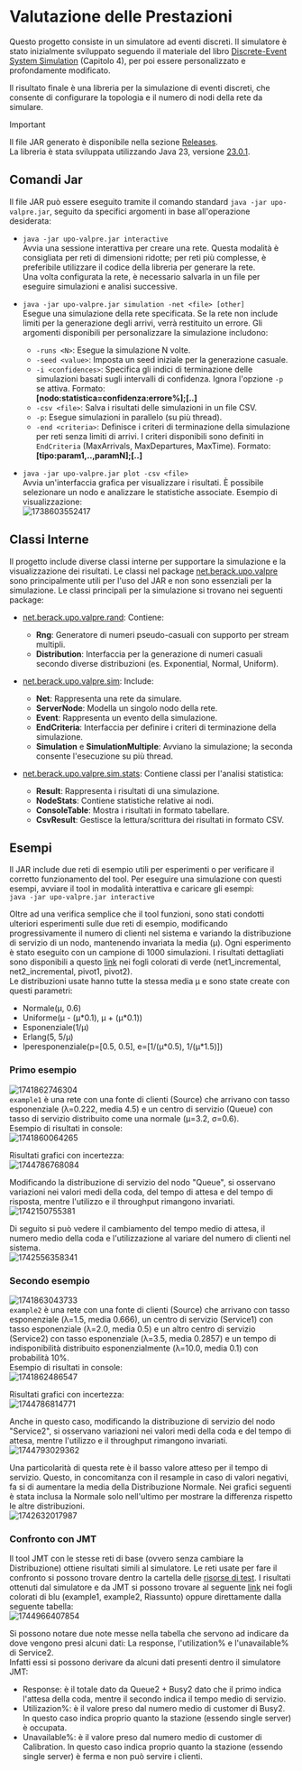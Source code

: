 # Valutazione delle Prestazioni

Questo progetto consiste in un simulatore ad eventi discreti. Il simulatore è stato inizialmente sviluppato seguendo il materiale del libro [Discrete-Event System Simulation](https://www.pearson.com/en-us/subject-catalog/p/discrete-event-system-simulation/P200000003161/9780136062127) (Capitolo 4), per poi essere personalizzato e profondamente modificato.

Il risultato finale è una libreria per la simulazione di eventi discreti, che consente di configurare la topologia e il numero di nodi della rete da simulare.

> [!IMPORTANT]
> Il file JAR generato è disponibile nella sezione [Releases](https://github.com/Berack96/upo-valpre/releases).\
> La libreria è stata sviluppata utilizzando Java 23, versione [23.0.1](https://www.oracle.com/java/technologies/javase/jdk23-archive-downloads.html).

## Comandi Jar

Il file JAR può essere eseguito tramite il comando standard `java -jar upo-valpre.jar`, seguito da specifici argomenti in base all'operazione desiderata:

* `java -jar upo-valpre.jar interactive`\
Avvia una sessione interattiva per creare una rete. Questa modalità è consigliata per reti di dimensioni ridotte; per reti più complesse, è preferibile utilizzare il codice della libreria per generare la rete.\
Una volta configurata la rete, è necessario salvarla in un file per eseguire simulazioni e analisi successive.

* `java -jar upo-valpre.jar simulation -net <file> [other]`\
Esegue una simulazione della rete specificata. Se la rete non include limiti per la generazione degli arrivi, verrà restituito un errore. Gli argomenti disponibili per personalizzare la simulazione includono:
  * `-runs <N>`: Esegue la simulazione N volte.
  * `-seed <value>`: Imposta un seed iniziale per la generazione casuale.
  * `-i <confidences>`: Specifica gli indici di terminazione delle simulazioni basati sugli intervalli di confidenza. Ignora l'opzione `-p` se attiva. Formato:\
  **\[nodo:statistica=confidenza:errore%\];\[..\]**
  * `-csv <file>`: Salva i risultati delle simulazioni in un file CSV.
  * `-p`: Esegue simulazioni in parallelo (su più thread).
  * `-end <criteria>`: Definisce i criteri di terminazione della simulazione per reti senza limiti di arrivi. I criteri disponibili sono definiti in `EndCriteria` (MaxArrivals, MaxDepartures, MaxTime). Formato:\
  **\[tipo:param1,..,paramN\];\[..\]**

* `java -jar upo-valpre.jar plot -csv <file>`\
Avvia un'interfaccia grafica per visualizzare i risultati. È possibile selezionare un nodo e analizzare le statistiche associate. Esempio di visualizzazione:\
![1738603552417](image/README/1738603552417.png)

## Classi Interne

Il progetto include diverse classi interne per supportare la simulazione e la visualizzazione dei risultati. Le classi nel package [net.berack.upo.valpre](src/main/java/net/berack/upo/valpre) sono principalmente utili per l'uso del JAR e non sono essenziali per la simulazione. Le classi principali per la simulazione si trovano nei seguenti package:

- [net.berack.upo.valpre.rand](src/main/java/net/berack/upo/valpre/rand): Contiene:
  - **Rng**: Generatore di numeri pseudo-casuali con supporto per stream multipli.
  - **Distribution**: Interfaccia per la generazione di numeri casuali secondo diverse distribuzioni (es. Exponential, Normal, Uniform).

- [net.berack.upo.valpre.sim](src/main/java/net/berack/upo/valpre/sim): Include:
  - **Net**: Rappresenta una rete da simulare.
  - **ServerNode**: Modella un singolo nodo della rete.
  - **Event**: Rappresenta un evento della simulazione.
  - **EndCriteria**: Interfaccia per definire i criteri di terminazione della simulazione.
  - **Simulation** e **SimulationMultiple**: Avviano la simulazione; la seconda consente l'esecuzione su più thread.

- [net.berack.upo.valpre.sim.stats](src/main/java/net/berack/upo/valpre/sim/stats): Contiene classi per l'analisi statistica:
  - **Result**: Rappresenta i risultati di una simulazione.
  - **NodeStats**: Contiene statistiche relative ai nodi.
  - **ConsoleTable**: Mostra i risultati in formato tabellare.
  - **CsvResult**: Gestisce la lettura/scrittura dei risultati in formato CSV.

## Esempi

Il JAR include due reti di esempio utili per esperimenti o per verificare il corretto funzionamento del tool. Per eseguire una simulazione con questi esempi, avviare il tool in modalità interattiva e caricare gli esempi:\
`java -jar upo-valpre.jar interactive`

Oltre ad una verifica semplice che il tool funzioni, sono stati condotti ulteriori esperimenti sulle due reti di esempio, modificando progressivamente il numero di clienti nel sistema e variando la distribuzione di servizio di un nodo, mantenendo invariata la media (μ). Ogni esperimento è stato eseguito con un campione di 1000 simulazioni. I risultati dettagliati sono disponibili a questo [link](https://docs.google.com/spreadsheets/d/1yM1fvlpc2mIIpRe8M7_ry8m3DC3ZxNA204mM60O2hoQ/edit?usp=sharing) nei fogli colorati di verde (net1_incremental, net2_incremental, pivot1, pivot2).\
Le distribuzioni usate hanno tutte la stessa media μ e sono state create con questi parametri:
- Normale(μ, 0.6)
- Uniforme(μ - (μ\*0.1), μ + (μ\*0.1))
- Esponenziale(1/μ)
- Erlang(5, 5/μ)
- Iperesponenziale(p=\[0.5, 0.5\], e=\[1/(μ\*0.5), 1/(μ\*1.5)\])

### Primo esempio
![1741862746304](image/README/1741862746304.png)\
`example1` è una rete con una fonte di clienti (Source) che arrivano con tasso esponenziale (λ=0.222, media 4.5) e un centro di servizio (Queue) con tasso di servizio distribuito come una normale (μ=3.2, σ=0.6).\
Esempio di risultati in console:\
![1741860064265](image/README/1741860064265.png)

Risultati grafici con incertezza:\
![1744786768084](image/README/1744786768084.png)

Modificando la distribuzione di servizio del nodo "Queue", si osservano variazioni nei valori medi della coda, del tempo di attesa e del tempo di risposta, mentre l'utilizzo e il throughput rimangono invariati.\
![1742150755381](image/README/1742150755381.png)

Di seguito si può vedere il cambiamento del tempo medio di attesa, il numero medio della coda e l'utilizzazione al variare del numero di clienti nel sistema.\
![1742556358341](image/README/1742556358341.png)

### Secondo esempio
![1741863043733](image/README/1741863043733.png)\
`example2` è una rete con una fonte di clienti (Source) che arrivano con tasso esponenziale (λ=1.5, media 0.666), un centro di servizio (Service1) con tasso esponenziale (λ=2.0, media 0.5) e un altro centro di servizio (Service2) con tasso esponenziale (λ=3.5, media 0.2857) e un tempo di indisponibilità distribuito esponenzialmente (λ=10.0, media 0.1) con probabilità 10%.\
Esempio di risultati in console:\
![1741862486547](image/README/1741862486547.png)

Risultati grafici con incertezza:\
![1744786814771](image/README/1744786814771.png)

Anche in questo caso, modificando la distribuzione di servizio del nodo "Service2", si osservano variazioni nei valori medi della coda e del tempo di attesa, mentre l'utilizzo e il throughput rimangono invariati.\
![1744793029362](image/README/1744793029362.png)

Una particolarità di questa rete è il basso valore atteso per il tempo di servizio. Questo, in concomitanza con il resample in caso di valori negativi, fa si di aumentare la media della Distribuzione Normale. Nei grafici seguenti è stata inclusa la Normale solo nell'ultimo per mostrare la differenza rispetto le altre distribuzioni.\
![1742632017987](image/README/1742632017987.png)

### Confronto con JMT

Il tool JMT con le stesse reti di base (ovvero senza cambiare la Distribuzione) ottiene risultati simili al simulatore. Le reti usate per fare il confronto si possono trovare dentro la cartella delle [risorse di test](https://github.com/Berack96/upo-valpre/tree/main/src/test/resources). I risultati ottenuti dal simulatore e da JMT si possono trovare al seguente [link](https://docs.google.com/spreadsheets/d/1yM1fvlpc2mIIpRe8M7_ry8m3DC3ZxNA204mM60O2hoQ/edit?usp=sharing) nei fogli colorati di blu (example1, example2, Riassunto) oppure direttamente dalla seguente tabella:\
![1744966407854](image/README/1744966407854.png)

Si possono notare due note messe nella tabella che servono ad indicare da dove vengono presi alcuni dati: La response, l'utilization% e l'unavailable% di Service2.\
Infatti essi si possono derivare da alcuni dati presenti dentro il simulatore JMT:
- Response: è il totale dato da Queue2 + Busy2 dato che il primo indica l'attesa della coda, mentre il secondo indica il tempo medio di servizio.
- Utilizazion%: è il valore preso dal numero medio di customer di Busy2. In questo caso indica proprio quanto la stazione (essendo single server) è occupata.
- Unavailable%: è il valore preso dal numero medio di customer di Calibration. In questo caso indica proprio quanto la stazione (essendo single server) è ferma e non può servire i clienti.

